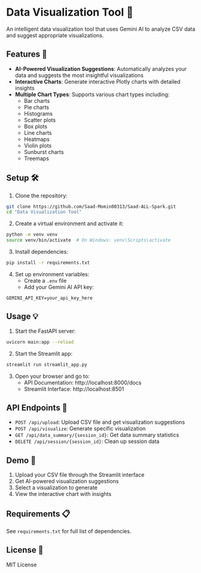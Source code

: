 # Data Visualization Tool 🎨

An intelligent data visualization tool that uses Gemini AI to analyze CSV data and suggest appropriate visualizations.

## Features 🚀

- **AI-Powered Visualization Suggestions**: Automatically analyzes your data and suggests the most insightful visualizations
- **Interactive Charts**: Generate interactive Plotly charts with detailed insights
- **Multiple Chart Types**: Supports various chart types including:
  - Bar charts
  - Pie charts
  - Histograms
  - Scatter plots
  - Box plots
  - Line charts
  - Heatmaps
  - Violin plots
  - Sunburst charts
  - Treemaps

## Setup 🛠️

1. Clone the repository:

```bash
git clone https://github.com/Saad-Momin00313/Saad-ALL-Spark.git
cd "Data Visualization Tool"
```

2. Create a virtual environment and activate it:

```bash
python -m venv venv
source venv/bin/activate  # On Windows: venv\Scripts\activate
```

3. Install dependencies:

```bash
pip install -r requirements.txt
```

4. Set up environment variables:
   - Create a `.env` file
   - Add your Gemini AI API key:

```
GEMINI_API_KEY=your_api_key_here
```

## Usage 💡

1. Start the FastAPI server:

```bash
uvicorn main:app --reload
```

2. Start the Streamlit app:

```bash
streamlit run streamlit_app.py
```

3. Open your browser and go to:
   - API Documentation: http://localhost:8000/docs
   - Streamlit Interface: http://localhost:8501

## API Endpoints 🔌

- `POST /api/upload`: Upload CSV file and get visualization suggestions
- `POST /api/visualize`: Generate specific visualization
- `GET /api/data_summary/{session_id}`: Get data summary statistics
- `DELETE /api/session/{session_id}`: Clean up session data

## Demo 🎥

1. Upload your CSV file through the Streamlit interface
2. Get AI-powered visualization suggestions
3. Select a visualization to generate
4. View the interactive chart with insights

## Requirements 📋

See `requirements.txt` for full list of dependencies.

## License 📄

MIT License
